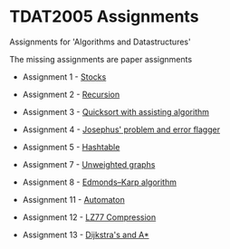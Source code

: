 # TDAT2005 Assignments

Assignments for 'Algorithms and Datastructures'

The missing assignments are paper assignments

* Assignment 1 - [Stocks](/assignment_1/assignment_1.js)

* Assignment 2 - [Recursion](/assignment_2/assignment_2.js)

* Assignment 3 - [Quicksort with assisting algorithm](/assignment_3/assignment_3.js)

* Assignment 4 - [Josephus' problem and error flagger](/assignment_4)

* Assignment 5 - [Hashtable](/assignment_5)

* Assignment 7 - [Unweighted graphs](/assignment_7)

* Assignment 8 - [Edmonds–Karp algorithm](/assignment_8)

* Assignment 11 - [Automaton](/assignment_11/Automat.java)

* Assignment 12 - [LZ77 Compression](/assignment_12)

* Assignment 13 - [Dijkstra's and A*](/assignment_13)
